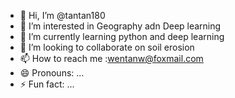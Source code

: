 - 👋 Hi, I’m @tantan180
- 👀 I’m interested in Geography adn Deep learning
- 🌱 I’m currently learning python and deep learning
- 💞️ I’m looking to collaborate on soil erosion
- 📫 How to reach me :wentanw@foxmail.com
- 😄 Pronouns: ...
- ⚡ Fun fact: ...

<!---
tantan180/tantan180 is a ✨ special ✨ repository because its `README.md` (this file) appears on your GitHub profile.
You can click the Preview link to take a look at your changes.
--->
